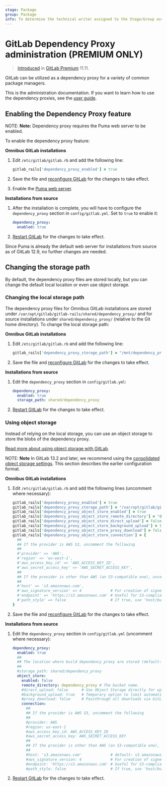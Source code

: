 ```yaml
---
stage: Package
group: Package
info: To determine the technical writer assigned to the Stage/Group associated with this page, see https://about.gitlab.com/handbook/engineering/ux/technical-writing/#designated-technical-writers
---
```


# GitLab Dependency Proxy administration **(PREMIUM ONLY)**

> [Introduced](https://gitlab.com/gitlab-org/gitlab/-/issues/7934) in [GitLab Premium](https://about.gitlab.com/pricing/) 11.11.

GitLab can be utilized as a dependency proxy for a variety of common package managers.

This is the administration documentation. If you want to learn how to use the
dependency proxies, see the [user guide](../../user/group/dependency_proxy/index.md).

## Enabling the Dependency Proxy feature

NOTE: **Note:**
Dependency proxy requires the Puma web server to be enabled.

To enable the dependency proxy feature:

**Omnibus GitLab installations**

1. Edit `/etc/gitlab/gitlab.rb` and add the following line:

   ```ruby
   gitlab_rails['dependency_proxy_enabled'] = true
   ```

1. Save the file and [reconfigure GitLab](../restart_gitlab.md#omnibus-gitlab-reconfigure "How to reconfigure Omnibus GitLab") for the changes to take effect.
1. Enable the [Puma web server](https://docs.gitlab.com/omnibus/settings/puma.html).

**Installations from source**

1. After the installation is complete, you will have to configure the `dependency_proxy`
   section in `config/gitlab.yml`. Set to `true` to enable it:

   ```yaml
   dependency_proxy:
     enabled: true
   ```

1. [Restart GitLab](../restart_gitlab.md#installations-from-source "How to restart GitLab") for the changes to take effect.

Since Puma is already the default web server for installations from source as of GitLab 12.9,
no further changes are needed.

## Changing the storage path

By default, the dependency proxy files are stored locally, but you can change the default
local location or even use object storage.

### Changing the local storage path

The dependency proxy files for Omnibus GitLab installations are stored under
`/var/opt/gitlab/gitlab-rails/shared/dependency_proxy/` and for source
installations under `shared/dependency_proxy/` (relative to the Git home directory).
To change the local storage path:

**Omnibus GitLab installations**

1. Edit `/etc/gitlab/gitlab.rb` and add the following line:

   ```ruby
   gitlab_rails['dependency_proxy_storage_path'] = "/mnt/dependency_proxy"
   ```

1. Save the file and [reconfigure GitLab](../restart_gitlab.md#omnibus-gitlab-reconfigure "How to reconfigure Omnibus GitLab") for the changes to take effect.

**Installations from source**

1. Edit the `dependency_proxy` section in `config/gitlab.yml`:

   ```yaml
   dependency_proxy:
     enabled: true
     storage_path: shared/dependency_proxy
   ```

1. [Restart GitLab](../restart_gitlab.md#installations-from-source "How to restart GitLab") for the changes to take effect.

### Using object storage

Instead of relying on the local storage, you can use an object storage to
store the blobs of the dependency proxy.

[Read more about using object storage with GitLab](../object_storage.md).

NOTE: **Note** In GitLab 13.2 and later, we recommend using the
[consolidated object storage settings](../object_storage.md#consolidated-object-storage-configuration).
This section describes the earlier configuration format.

**Omnibus GitLab installations**

1. Edit `/etc/gitlab/gitlab.rb` and add the following lines (uncomment where
   necessary):

   ```ruby
   gitlab_rails['dependency_proxy_enabled'] = true
   gitlab_rails['dependency_proxy_storage_path'] = "/var/opt/gitlab/gitlab-rails/shared/dependency_proxy"
   gitlab_rails['dependency_proxy_object_store_enabled'] = true
   gitlab_rails['dependency_proxy_object_store_remote_directory'] = "dependency_proxy" # The bucket name.
   gitlab_rails['dependency_proxy_object_store_direct_upload'] = false         # Use Object Storage directly for uploads instead of background uploads if enabled (Default: false).
   gitlab_rails['dependency_proxy_object_store_background_upload'] = true      # Temporary option to limit automatic upload (Default: true).
   gitlab_rails['dependency_proxy_object_store_proxy_download'] = false        # Passthrough all downloads via GitLab instead of using Redirects to Object Storage.
   gitlab_rails['dependency_proxy_object_store_connection'] = {
     ##
     ## If the provider is AWS S3, uncomment the following
     ##
     #'provider' => 'AWS',
     #'region' => 'eu-west-1',
     #'aws_access_key_id' => 'AWS_ACCESS_KEY_ID',
     #'aws_secret_access_key' => 'AWS_SECRET_ACCESS_KEY',
     ##
     ## If the provider is other than AWS (an S3-compatible one), uncomment the following
     ##
     #'host' => 's3.amazonaws.com',
     #'aws_signature_version' => 4             # For creation of signed URLs. Set to 2 if provider does not support v4.
     #'endpoint' => 'https://s3.amazonaws.com' # Useful for S3-compliant services such as DigitalOcean Spaces.
     #'path_style' => false                    # If true, use 'host/bucket_name/object' instead of 'bucket_name.host/object'.
   }
   ```

1. Save the file and [reconfigure GitLab](../restart_gitlab.md#omnibus-gitlab-reconfigure "How to reconfigure Omnibus GitLab") for the changes to take effect.

**Installations from source**

1. Edit the `dependency_proxy` section in `config/gitlab.yml` (uncomment where necessary):

   ```yaml
   dependency_proxy:
     enabled: true
     ##
     ## The location where build dependency_proxy are stored (default: shared/dependency_proxy).
     ##
     #storage_path: shared/dependency_proxy
     object_store:
       enabled: false
       remote_directory: dependency_proxy # The bucket name.
       #direct_upload: false      # Use Object Storage directly for uploads instead of background uploads if enabled (Default: false).
       #background_upload: true   # Temporary option to limit automatic upload (Default: true).
       #proxy_download: false     # Passthrough all downloads via GitLab instead of using Redirects to Object Storage.
       connection:
         ##
         ## If the provider is AWS S3, uncomment the following
         ##
         #provider: AWS
         #region: us-east-1
         #aws_access_key_id: AWS_ACCESS_KEY_ID
         #aws_secret_access_key: AWS_SECRET_ACCESS_KEY
         ##
         ## If the provider is other than AWS (an S3-compatible one), uncomment the following
         ##
         #host: 's3.amazonaws.com'             # default: s3.amazonaws.com.
         #aws_signature_version: 4             # For creation of signed URLs. Set to 2 if provider does not support v4.
         #endpoint: 'https://s3.amazonaws.com' # Useful for S3-compliant services such as DigitalOcean Spaces.
         #path_style: false                    # If true, use 'host/bucket_name/object' instead of 'bucket_name.host/object'.
   ```

1. [Restart GitLab](../restart_gitlab.md#installations-from-source "How to restart GitLab") for the changes to take effect.

